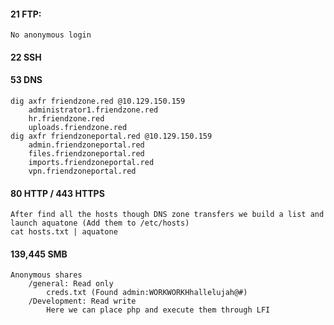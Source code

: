 #### 21 FTP:
	No anonymous login
	
#### 22 SSH


#### 53 DNS
	dig axfr friendzone.red @10.129.150.159
		administrator1.friendzone.red
		hr.friendzone.red
		uploads.friendzone.red
	dig axfr friendzoneportal.red @10.129.150.159
		admin.friendzoneportal.red
		files.friendzoneportal.red
		imports.friendzoneportal.red
		vpn.friendzoneportal.red

#### 80 HTTP / 443 HTTPS
	After find all the hosts though DNS zone transfers we build a list and launch aquatone (Add them to /etc/hosts)
	cat hosts.txt | aquatone


#### 139,445 SMB
	Anonymous shares 
		/general: Read only
			creds.txt (Found admin:WORKWORKHhallelujah@#)
		/Development: Read write
			Here we can place php and execute them through LFI